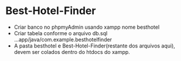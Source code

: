 
# Best-Hotel-Finder

  - Criar banco no phpmyAdmin usando xampp nome besthotel
  - Criar tabela conforme o arquivo db.sql ...app/java/com.example.besthotelfinder
  - A  pasta besthotel e Best-Hotel-Finder(restante dos arquivos aqui),  devem ser colados dentro do htdocs do xampp.
